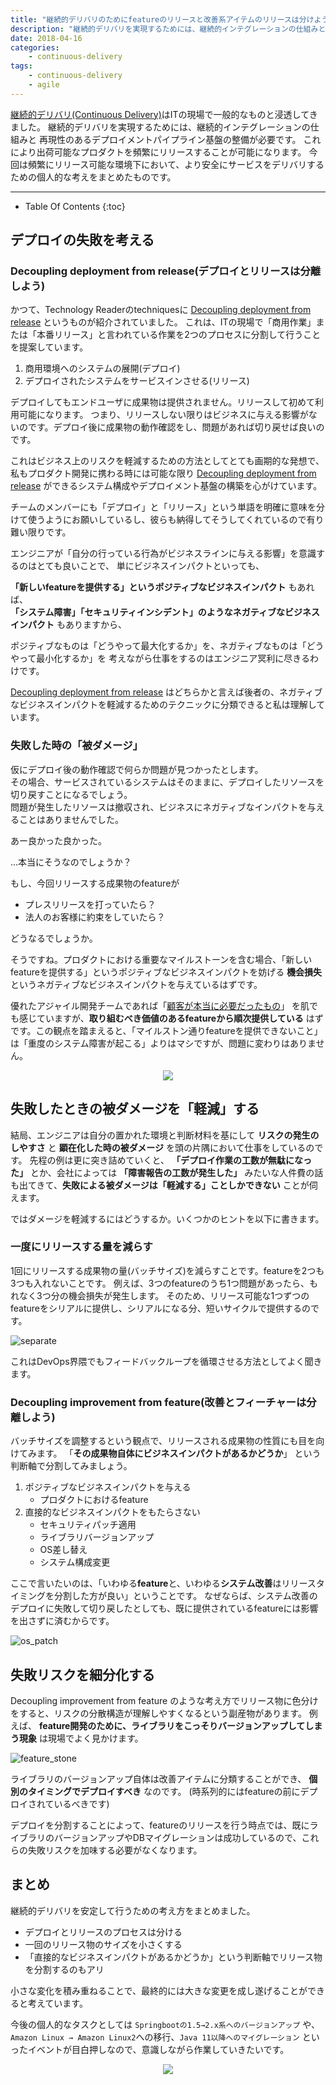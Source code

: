 ```yaml
---
title: "継続的デリバリのためにfeatureのリリースと改善系アイテムのリリースは分けよう"
description: "継続的デリバリを実現するためには、継続的インテグレーションの仕組みと再現性のあるデプロイメントパイプライン基盤の整備が必要です。商用作業におけるビジネスリスクを更に小さくするためのメソッドとして、リリース対象の成果物のまとまりという観点でまとめてみました。"
date: 2018-04-16
categories:
    - continuous-delivery
tags: 
    - continuous-delivery
    - agile
---
```


[継続的デリバリ(Continuous Delivery)](http://www.ryuzee.com/contents/blog/4241)はITの現場で一般的なものと浸透してきました。
継続的デリバリを実現するためには、継続的インテグレーションの仕組みと
再現性のあるデプロイメントパイプライン基盤の整備が必要です。
これにより出荷可能なプロダクトを頻繁にリリースすることが可能になります。
今回は頻繁にリリース可能な環境下において、より安全にサービスをデリバリするための個人的な考えをまとめたものです。

---

* Table Of Contents
{:toc}
  
## デプロイの失敗を考える  
### Decoupling deployment from release(デプロイとリリースは分離しよう)

かつて、Technology Readerのtechniquesに [Decoupling deployment from release](https://www.thoughtworks.com/radar/techniques/decoupling-deployment-from-release) というものが紹介されていました。
これは、ITの現場で「商用作業」または「本番リリース」と言われている作業を2つのプロセスに分割して行うことを提案しています。
  
1. 商用環境へのシステムの展開(デプロイ)
2. デプロイされたシステムをサービスインさせる(リリース)

デプロイしてもエンドユーザに成果物は提供されません。リリースして初めて利用可能になります。
つまり、リリースしない限りはビジネスに与える影響がないのです。デプロイ後に成果物の動作確認をし、問題があれば切り戻せば良いのです。
  
これはビジネス上のリスクを軽減するための方法としてとても画期的な発想で、私もプロダクト開発に携わる時には可能な限り [Decoupling deployment from release](https://www.thoughtworks.com/radar/techniques/decoupling-deployment-from-release) ができるシステム構成やデプロイメント基盤の構築を心がけています。
  
チームのメンバーにも「デプロイ」と「リリース」という単語を明確に意味を分けて使うようにお願いしているし、彼らも納得してそうしてくれているので有り難い限りです。
  
エンジニアが「自分の行っている行為がビジネスラインに与える影響」を意識するのはとても良いことで、
単にビジネスインパクトといっても、

**「新しいfeatureを提供する」というポジティブなビジネスインパクト** もあれば、  
**「システム障害」「セキュリティインシデント」のようなネガティブなビジネスインパクト** もありますから、  

ポジティブなものは「どうやって最大化するか」を、ネガティブなものは「どうやって最小化するか」を
考えながら仕事をするのはエンジニア冥利に尽きるわけです。

[Decoupling deployment from release](https://www.thoughtworks.com/radar/techniques/decoupling-deployment-from-release) はどちらかと言えば後者の、ネガティブなビジネスインパクトを軽減するためのテクニックに分類できると私は理解しています。

### 失敗した時の「被ダメージ」
仮にデプロイ後の動作確認で何らか問題が見つかったとします。  
その場合、サービスされているシステムはそのままに、デプロイしたリソースを切り戻すことになるでしょう。  
問題が発生したリソースは撤収され、ビジネスにネガティブなインパクトを与えることはありませんでした。
  
  
  
あー良かった良かった。
  
  
...本当にそうなのでしょうか？
  

  
もし、今回リリースする成果物のfeatureが
* プレスリリースを打っていたら？
* 法人のお客様に約束をしていたら？

どうなるでしょうか。
  
そうですね。プロダクトにおける重要なマイルストーンを含む場合、「新しいfeatureを提供する」というポジティブなビジネスインパクトを妨げる **機会損失** というネガティブなビジネスインパクトを与えているはずです。

優れたアジャイル開発チームであれば「[顧客が本当に必要だったもの](https://matome.naver.jp/odai/2133468389280396901)」
を肌でも感じていますが、**取り組むべき価値のあるfeatureから順次提供している** はずです。この観点を踏まえると、「マイルストン通りfeatureを提供できないこと」は「重度のシステム障害が起こる」よりはマシですが、問題に変わりはありません。
  
  
<div style="text-align: center">
<a target="_blank"  href="https://www.amazon.co.jp/gp/offer-listing/4873117321/ref=as_li_tl?ie=UTF8&camp=247&creative=1211&creativeASIN=4873117321&linkCode=am2&tag=soudegesu-22&linkId=ca20d76273c1a09d878e5bd16acf1f2e"><img border="0" src="//ws-fe.amazon-adsystem.com/widgets/q?_encoding=UTF8&MarketPlace=JP&ASIN=4873117321&ServiceVersion=20070822&ID=AsinImage&WS=1&Format=_SL250_&tag=soudegesu-22" ></a><img src="//ir-jp.amazon-adsystem.com/e/ir?t=soudegesu-22&l=am2&o=9&a=4873117321" width="1" height="1" border="0" alt="" style="border:none !important; margin:0px !important;" />
</div>
  

  
## 失敗したときの被ダメージを「軽減」する

結局、エンジニアは自分の置かれた環境と判断材料を基にして **リスクの発生のしやすさ** と **顕在化した時の被ダメージ** を頭の片隅において仕事をしているのです。
先程の例は更に突き詰めていくと、 **「デプロイ作業の工数が無駄になった」** とか、会社によっては **「障害報告の工数が発生した」** みたいな人件費の話も出てきて、**失敗による被ダメージは「軽減する」ことしかできない** ことが伺えます。
  
  
ではダメージを軽減するにはどうするか。いくつかのヒントを以下に書きます。
  
### 一度にリリースする量を減らす

1回にリリースする成果物の量(バッチサイズ)を減らすことです。featureを2つも3つも入れないことです。
例えば、3つのfeatureのうち1つ問題があったら、もれなく3つ分の機会損失が発生します。
そのため、リリース可能な1つずつのfeatureをシリアルに提供し、シリアルになる分、短いサイクルで提供するのです。

![separate]({{site.baseurl}}/assets/images/20180416/separate.png)

これはDevOps界隈でもフィードバックループを循環させる方法としてよく聞きます。

### Decoupling improvement from feature(改善とフィーチャーは分離しよう)

バッチサイズを調整するという観点で、リリースされる成果物の性質にも目を向けてみます。
「**その成果物自体にビジネスインパクトがあるかどうか**」 という判断軸で分割してみましょう。

1. ポジティブなビジネスインパクトを与える
    * プロダクトにおけるfeature
2. 直接的なビジネスインパクトをもたらさない
    * セキュリティパッチ適用
    * ライブラリバージョンアップ
    * OS差し替え
    * システム構成変更

ここで言いたいのは、「いわゆる**feature**と、いわゆる**システム改善**はリリースタイミングを分割した方が良い」ということです。
なぜならば、システム改善のデプロイに失敗して切り戻したとしても、既に提供されているfeatureには影響を出さずに済むからです。

![os_patch]({{site.baseurl}}/assets/images/20180416/os_patch.png)

## 失敗リスクを細分化する

Decoupling improvement from feature のような考え方でリリース物に色分けをすると、リスクの分散構造が理解しやすくなるという副産物があります。
例えば、 **feature開発のために、ライブラリをこっそりバージョンアップしてしまう現象** は現場でよく見かけます。

![feature_stone]({{site.baseurl}}/assets/images/20180416/feature_stone.png)
  
  
ライブラリのバージョンアップ自体は改善アイテムに分類することができ、 **個別のタイミングでデプロイすべき** なのです。
(時系列的にはfeatureの前にデプロイされているべきです)

デプロイを分割することによって、featureのリリースを行う時点では、既にライブラリのバージョンアップやDBマイグレーションは成功しているので、これらの失敗リスクを加味する必要がなくなります。

## まとめ
継続的デリバリを安定して行うための考え方をまとめました。
* デプロイとリリースのプロセスは分ける
* 一回のリリース物のサイズを小さくする
* 「直接的なビジネスインパクトがあるかどうか」という判断軸でリリース物を分割するのもアリ
  
  

小さな変化を積み重ねることで、最終的には大きな変更を成し遂げることができると考えています。

今後の個人的なタスクとしては `Springbootの1.5→2.x系へのバージョンアップ` や、`Amazon Linux → Amazon Linux2`への移行、`Java 11以降へのマイグレーション` といったイベントが目白押しなので、意識しながら作業していきたいです。
  
  
  
<div style="text-align: center">
<a target="_blank"  href="https://www.amazon.co.jp/gp/offer-listing/4873118352/ref=as_li_tl?ie=UTF8&camp=247&creative=1211&creativeASIN=4873118352&linkCode=am2&tag=soudegesu-22&linkId=e1b8ecca6e0185cd2701dc949c301805"><img border="0" src="//ws-fe.amazon-adsystem.com/widgets/q?_encoding=UTF8&MarketPlace=JP&ASIN=4873118352&ServiceVersion=20070822&ID=AsinImage&WS=1&Format=_SL250_&tag=soudegesu-22" ></a><img src="//ir-jp.amazon-adsystem.com/e/ir?t=soudegesu-22&l=am2&o=9&a=4873118352" width="1" height="1" border="0" alt="" style="border:none !important; margin:0px !important;" />
</div>
